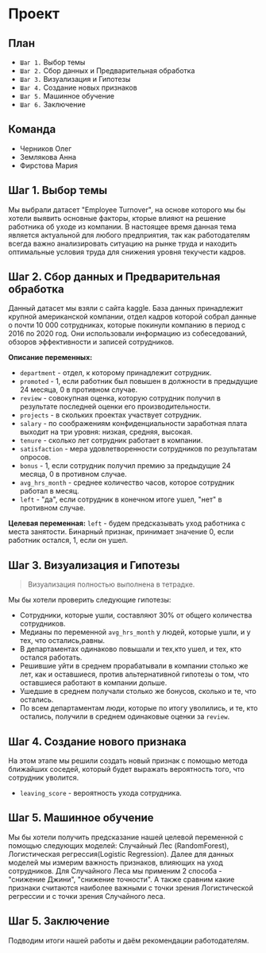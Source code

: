 # Проект
## План
- `Шаг 1.` Выбор темы
- `Шаг 2.` Сбор данных и Предварительная обработка
- `Шаг 3.` Визуализация и Гипотезы
- `Шаг 4.` Создание новых признаков
- `Шаг 5.` Машинное обучение
- `Шаг 6.` Заключение
## Команда
- Черников Олег
- Землякова Анна
- Фирстова Мария

## Шаг 1. Выбор темы
Мы выбрали датасет "Employee Turnover", на основе которого мы бы хотели выявить основные факторы, кторые влияют на решение работника об уходе из компании. В настоящее время данная тема является актуальной для любого предприятия, так как работодателям всегда важно анализировать ситуацию на рынке труда и находить оптимальные условия труда для снижения уровня текучести кадров.  
## Шаг 2. Сбор данных и Предварительная обработка
Данный датасет мы взяли с сайта kaggle. База данных принадлежит крупной американской компании, отдел кадров которой собрал данные о почти 10 000 сотрудниках, которые покинули компанию в период с 2016 по 2020 год. Они использовали информацию из собеседований, обзоров эффективности и записей сотрудников.

__Описание переменных:__
- `department` - отдел, к которому принадлежит сотрудник.
- `promoted` - 1, если работник был повышен в должности в предыдущие 24 месяца, 0 в противном случае.
- `review` - совокупная оценка, которую сотрудник получил в результате последней оценки его производительности.
- `projects` - в скольких проектах участвует сотрудник.
- `salary` - по соображениям конфиденциальности заработная плата выходит на три уровня: низкая, средняя, высокая.
- `tenure` - сколько лет сотрудник работает в компании.
- `satisfaction` - мера удовлетворенности сотрудников по результатам опросов.
- `bonus` - 1, если сотрудник получил премию за предыдущие 24 месяца, 0 в противном случае.
- `avg_hrs_month` - среднее количество часов, которое сотрудник работал в месяц.
- `left` - "да", если сотрудник в конечном итоге ушел, "нет" в противном случае.

__Целевая переменная:__
`left` - будем предсказывать уход работника с места занятости. Бинарный признак, принимает значение 0, если работник остался, 1, если он ушел. 
## Шаг 3. Визуализация и  Гипотезы
> Визуализация полностью выполнена в тетрадке.

Мы бы хотели проверить следующие гипотезы:
- Сотрудники, которые ушли, составляют 30% от общего количества сотрудников. 
- Медианы по переменной `avg_hrs_month` у людей, которые ушли, и у тех, что остались,равны. 
- В департаментах одинаково повышали и тех,кто ушел, и тех, кто остался работать. 
- Решившие уйти в среднем прорабатывали в компании столько же лет, как и оставшиеся, против альтернативной гипотезы о том, что оставшиеся работают в компании дольше.
- Ушедшие в среднем получали столько же бонусов, сколько и те, что остались. 
- По всем департаментам люди, которые по итогу уволились, и те, кто остались, получили в среднем одинаковые оценки за `review`.
## Шаг 4. Создание нового признака
На этом этапе мы решили создать новый признак с помощью метода ближайших соседей, который будет выражать вероятность того, что сотрудник уволится. 
- `leaving_score` - вероятность ухода сотрудника. 
## Шаг 5. Машинное обучение
Мы бы хотели получить предсказание нашей целевой переменной с помощью следующих моделей: Случайный Лес (RandomForest), Логистическая регрессия(Logistic Regression). Далее для данных моделей мы измерим важность признаков, влияющих на уход сотрудников. Для Случайного Леса мы применим 2 способа - "снижение Джини", "снижение точности". А также сравним какие признаки считаются наиболее важными с точки зрения Логистической регрессии и с точки зрения Случайного леса. 
## Шаг 5. Заключение
Подводим итоги нашей работы и даём рекомендации работодателям.

